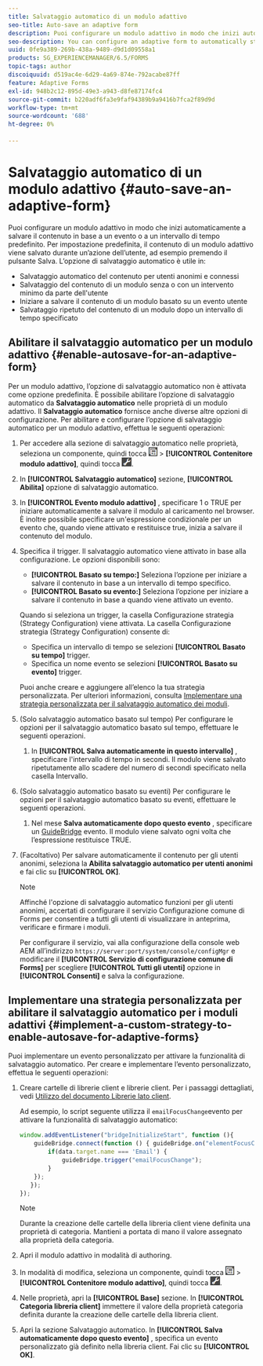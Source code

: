 ```yaml
---
title: Salvataggio automatico di un modulo adattivo
seo-title: Auto-save an adaptive form
description: Puoi configurare un modulo adattivo in modo che inizi automaticamente a salvare il contenuto in base a un evento o a un intervallo di tempo predefinito
seo-description: You can configure an adaptive form to automatically start saving the content based on an event or a pre-defined time-interval
uuid: 0fe9a389-269b-438a-9489-d9d1d09558a1
products: SG_EXPERIENCEMANAGER/6.5/FORMS
topic-tags: author
discoiquuid: d519ac4e-6d29-4a69-874e-792acabe87ff
feature: Adaptive Forms
exl-id: 948b2c12-895d-49e3-a943-d8fe87174fc4
source-git-commit: b220adf6fa3e9faf94389b9a9416b7fca2f89d9d
workflow-type: tm+mt
source-wordcount: '688'
ht-degree: 0%

---
```


# Salvataggio automatico di un modulo adattivo {#auto-save-an-adaptive-form}

Puoi configurare un modulo adattivo in modo che inizi automaticamente a salvare il contenuto in base a un evento o a un intervallo di tempo predefinito. Per impostazione predefinita, il contenuto di un modulo adattivo viene salvato durante un’azione dell’utente, ad esempio premendo il pulsante Salva. L’opzione di salvataggio automatico è utile in:

* Salvataggio automatico del contenuto per utenti anonimi e connessi
* Salvataggio del contenuto di un modulo senza o con un intervento minimo da parte dell&#39;utente
* Iniziare a salvare il contenuto di un modulo basato su un evento utente
* Salvataggio ripetuto del contenuto di un modulo dopo un intervallo di tempo specificato

## Abilitare il salvataggio automatico per un modulo adattivo {#enable-autosave-for-an-adaptive-form}

Per un modulo adattivo, l’opzione di salvataggio automatico non è attivata come opzione predefinita. È possibile abilitare l’opzione di salvataggio automatico da **Salvataggio automatico** nelle proprietà di un modulo adattivo. Il **Salvataggio automatico** fornisce anche diverse altre opzioni di configurazione. Per abilitare e configurare l’opzione di salvataggio automatico per un modulo adattivo, effettua le seguenti operazioni:

1. Per accedere alla sezione di salvataggio automatico nelle proprietà, seleziona un componente, quindi tocca ![a livello di campo](assets/field-level.png) > **[!UICONTROL Contenitore modulo adattivo]**, quindi tocca ![cmppr](assets/cmppr.png).
1. In **[!UICONTROL Salvataggio automatico]** sezione, **[!UICONTROL Abilita]** opzione di salvataggio automatico.
1. In **[!UICONTROL Evento modulo adattivo]** , specificare 1 o TRUE per iniziare automaticamente a salvare il modulo al caricamento nel browser. È inoltre possibile specificare un&#39;espressione condizionale per un evento che, quando viene attivato e restituisce true, inizia a salvare il contenuto del modulo.
1. Specifica il trigger. Il salvataggio automatico viene attivato in base alla configurazione. Le opzioni disponibili sono:

   * **[!UICONTROL Basato su tempo:]** Seleziona l’opzione per iniziare a salvare il contenuto in base a un intervallo di tempo specifico.
   * **[!UICONTROL Basato su evento:]** Seleziona l’opzione per iniziare a salvare il contenuto in base a quando viene attivato un evento.

   Quando si seleziona un trigger, la casella Configurazione strategia (Strategy Configuration) viene attivata. La casella Configurazione strategia (Strategy Configuration) consente di:

   * Specifica un intervallo di tempo se selezioni **[!UICONTROL Basato su tempo]** trigger.
   * Specifica un nome evento se selezioni **[!UICONTROL Basato su evento]** trigger.

   Puoi anche creare e aggiungere all’elenco la tua strategia personalizzata. Per ulteriori informazioni, consulta [Implementare una strategia personalizzata per il salvataggio automatico dei moduli](/help/forms/using/auto-save-an-adaptive-form.md#p-implement-a-custom-strategy-to-enable-autosave-for-adaptive-forms-p).

1. (Solo salvataggio automatico basato sul tempo) Per configurare le opzioni per il salvataggio automatico basato sul tempo, effettuare le seguenti operazioni.

   1. In **[!UICONTROL Salva automaticamente in questo intervallo]** , specificare l&#39;intervallo di tempo in secondi. Il modulo viene salvato ripetutamente allo scadere del numero di secondi specificato nella casella Intervallo.

1. (Solo salvataggio automatico basato su eventi) Per configurare le opzioni per il salvataggio automatico basato su eventi, effettuare le seguenti operazioni.

   1. Nel mese **Salva automaticamente dopo questo evento** , specificare un [GuideBridge](https://helpx.adobe.com/aem-forms/6/javascript-api/GuideBridge.html) evento. Il modulo viene salvato ogni volta che l’espressione restituisce TRUE.

1. (Facoltativo) Per salvare automaticamente il contenuto per gli utenti anonimi, seleziona la **Abilita salvataggio automatico per utenti anonimi** e fai clic su **[!UICONTROL OK]**.

   >[!NOTE]
   >
   >Affinché l&#39;opzione di salvataggio automatico funzioni per gli utenti anonimi, accertati di configurare il servizio Configurazione comune di Forms per consentire a tutti gli utenti di visualizzare in anteprima, verificare e firmare i moduli.
   >
   >Per configurare il servizio, vai alla configurazione della console web AEM all’indirizzo `https://server:port/system/console/configMgr` e modificare il **[!UICONTROL Servizio di configurazione comune di Forms]** per scegliere **[!UICONTROL Tutti gli utenti]** opzione in **[!UICONTROL Consenti]** e salva la configurazione.

## Implementare una strategia personalizzata per abilitare il salvataggio automatico per i moduli adattivi {#implement-a-custom-strategy-to-enable-autosave-for-adaptive-forms}

Puoi implementare un evento personalizzato per attivare la funzionalità di salvataggio automatico. Per creare e implementare l’evento personalizzato, effettua le seguenti operazioni:

1. Creare cartelle di librerie client e librerie client. Per i passaggi dettagliati, vedi [Utilizzo del documento Librerie lato client](/help/sites-developing/clientlibs.md).

   Ad esempio, lo script seguente utilizza il `emailFocusChange`evento per attivare la funzionalità di salvataggio automatico:

   ```javascript
   window.addEventListener("bridgeInitializeStart", function (){
       guideBridge.connect(function () { guideBridge.on("elementFocusChanged", function (event,data) {
           if(data.target.name === 'Email') {
               guideBridge.trigger("emailFocusChange");
           }
       });
      });
   });
   ```

   >[!NOTE]
   >
   >Durante la creazione delle cartelle della libreria client viene definita una proprietà di categoria. Mantieni a portata di mano il valore assegnato alla proprietà della categoria.

1. Apri il modulo adattivo in modalità di authoring.

1. In modalità di modifica, seleziona un componente, quindi tocca ![a livello di campo](assets/field-level.png) > **[!UICONTROL Contenitore modulo adattivo]**, quindi tocca ![cmppr](assets/cmppr.png).
1. Nelle proprietà, apri la **[!UICONTROL Base]** sezione. In **[!UICONTROL Categoria libreria client]** immettere il valore della proprietà categoria definita durante la creazione delle cartelle della libreria client.
1. Apri la sezione Salvataggio automatico. In **[!UICONTROL Salva automaticamente dopo questo evento]** , specifica un evento personalizzato già definito nella libreria client. Fai clic su **[!UICONTROL OK]**.
